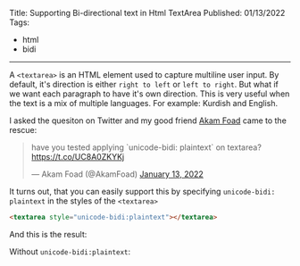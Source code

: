 Title: Supporting Bi-directional text in Html TextArea
Published: 01/13/2022
Tags:
 - html
 - bidi
---

A `<textarea>` is an HTML element used to capture multiline user input. By default, it's direction is either `right to left` or `left to right`. But what if we want each paragraph to have it's own direction. This is very useful when the text is a mix of multiple languages. For example: Kurdish and English.

I asked the quesiton on Twitter and my good friend [Akam Foad](https://twitter.com/AkamFoad) came to the rescue:

<blockquote class="twitter-tweet"><p lang="en" dir="ltr">have you tested applying `unicode-bidi: plaintext` on textarea?<a href="https://t.co/UC8A0ZKYKj">https://t.co/UC8A0ZKYKj</a></p>&mdash; Akam Foad (@AkamFoad) <a href="https://twitter.com/AkamFoad/status/1481557755248918531?ref_src=twsrc%5Etfw">January 13, 2022</a></blockquote> <script async src="https://platform.twitter.com/widgets.js" charset="utf-8"></script>

It turns out, that you can easily support this by specifying `unicode-bidi: plaintext` in the styles of the `<textarea>`

```html
<textarea style="unicode-bidi:plaintext"></textarea>
```

And this is the result:

<script async src="//jsfiddle.net/mhmd_azeez/egzpcovr/2/embed/html,result/"></script>

Without `unicode-bidi:plaintext`:

<script async src="//jsfiddle.net/mhmd_azeez/hmL9s6a7/embed/html,result/"></script>
